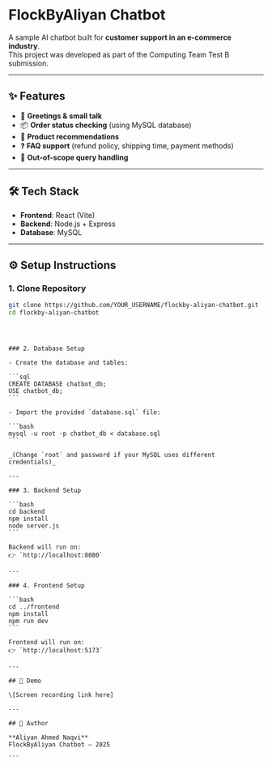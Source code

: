 


# FlockByAliyan Chatbot

A sample AI chatbot built for **customer support in an e-commerce industry**.  
This project was developed as part of the Computing Team Test B submission.

---

## ✨ Features

- 👋 **Greetings & small talk**
- 📦 **Order status checking** (using MySQL database)
- 🛒 **Product recommendations**
- ❓ **FAQ support** (refund policy, shipping time, payment methods)
- 🚫 **Out-of-scope query handling**

---

## 🛠️ Tech Stack

- **Frontend**: React (Vite)
- **Backend**: Node.js + Express
- **Database**: MySQL

---

## ⚙️ Setup Instructions

### 1. Clone Repository

```bash
git clone https://github.com/YOUR_USERNAME/flockby-aliyan-chatbot.git
cd flockby-aliyan-chatbot
```
````



### 2. Database Setup

- Create the database and tables:

```sql
CREATE DATABASE chatbot_db;
USE chatbot_db;
```

- Import the provided `database.sql` file:

```bash
mysql -u root -p chatbot_db < database.sql
```

_(Change `root` and password if your MySQL uses different credentials)_

---

### 3. Backend Setup

```bash
cd backend
npm install
node server.js
```

Backend will run on:
👉 `http://localhost:8080`

---

### 4. Frontend Setup

```bash
cd ../frontend
npm install
npm run dev
```

Frontend will run on:
👉 `http://localhost:5173`

---

## 🎥 Demo

\[Screen recording link here]

---

## 👤 Author

**Aliyan Ahmed Naqvi**
FlockByAliyan Chatbot – 2025

```

